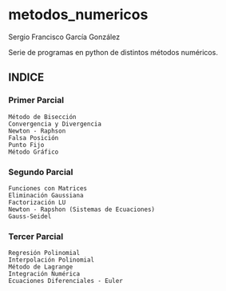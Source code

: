 # metodos_numericos
Sergio Francisco García González 

Serie de programas en python de distintos métodos numéricos. 

## INDICE

  ### Primer Parcial
    Método de Bisección
    Convergencia y Divergencia
    Newton - Raphson
    Falsa Posición
    Punto Fijo
    Método Gráfico

  ### Segundo Parcial
    Funciones con Matrices
    Eliminación Gaussiana
    Factorización LU
    Newton - Rapshon (Sistemas de Ecuaciones)
    Gauss-Seidel
    
  ### Tercer Parcial
    Regresión Polinomial
    Interpolación Polinomial
    Método de Lagrange
    Integración Numérica
    Ecuaciones Diferenciales - Euler
